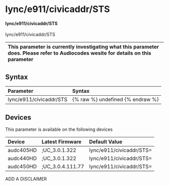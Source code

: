 ﻿---
description: lync/e911/civicaddr/STS
search: false
---

# lync/e911/civicaddr/STS

#### lync/e911/civicaddr/STS

lync/e911/civicaddr/STS


| This parameter is currently investigating what this parameter does. Please refer to Audiocodes wesite for details on this parameter | 
| :--- |

## Syntax
| Parameter | Syntax |
| :--- | :--- |
|lync/e911/civicaddr/STS | {% raw %} undefined {% endraw %}|

## Devices
This parameter is available on the following devices

| Device | Latest Firmware | Default Value |
|:---|:---|:---|
| audc405HD | ;UC_3.0.1.322 | lync/e911/civicaddr/STS= 
| audc440HD | ;UC_3.0.1.322 | lync/e911/civicaddr/STS= 
| audc450HD | ;UC_3.0.4.111.77 | lync/e911/civicaddr/STS= 

ADD A DISCLAIMER
